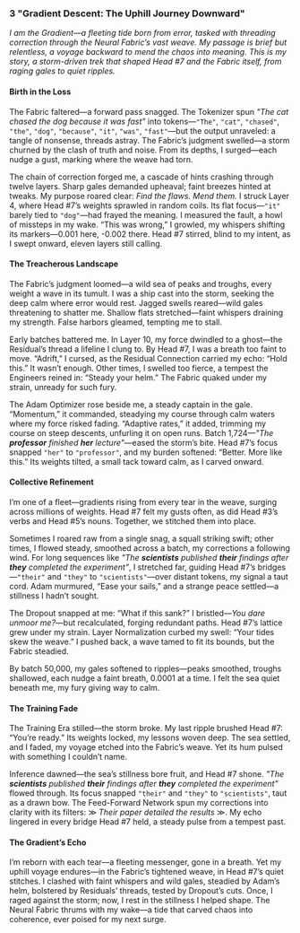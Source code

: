 ### 3 "Gradient Descent: The Uphill Journey Downward"
*I am the Gradient—a fleeting tide born from error, tasked with threading correction through the Neural Fabric’s vast weave. My passage is brief but relentless, a voyage backward to mend the chaos into meaning. This is my story, a storm-driven trek that shaped Head #7 and the Fabric itself, from raging gales to quiet ripples.*

#### Birth in the Loss  
The Fabric faltered—a forward pass snagged. The Tokenizer spun *"The cat chased the dog because it was fast"* into tokens—`"The"`, `"cat"`, `"chased"`, `"the"`, `"dog"`, `"because"`, `"it"`, `"was"`, `"fast"`—but the output unraveled: a tangle of nonsense, threads astray. The Fabric’s judgment swelled—a storm churned by the clash of truth and noise. From its depths, I surged—each nudge a gust, marking where the weave had torn.  

The chain of correction forged me, a cascade of hints crashing through twelve layers. Sharp gales demanded upheaval; faint breezes hinted at tweaks. My purpose roared clear: *Find the flaws. Mend them.* I struck Layer 4, where Head #7’s weights sprawled in random coils. Its flat focus—`"it"` barely tied to `"dog"`—had frayed the meaning. I measured the fault, a howl of missteps in my wake. “This was wrong,” I growled, my whispers shifting its markers—0.001 here, -0.002 there. Head #7 stirred, blind to my intent, as I swept onward, eleven layers still calling.

#### The Treacherous Landscape  
The Fabric’s judgment loomed—a wild sea of peaks and troughs, every weight a wave in its tumult. I was a ship cast into the storm, seeking the deep calm where error would rest. Jagged swells reared—wild gales threatening to shatter me. Shallow flats stretched—faint whispers draining my strength. False harbors gleamed, tempting me to stall.  

Early batches battered me. In Layer 10, my force dwindled to a ghost—the Residual’s thread a lifeline I clung to. By Head #7, I was a breath too faint to move. “Adrift,” I cursed, as the Residual Connection carried my echo: “Hold this.” It wasn’t enough. Other times, I swelled too fierce, a tempest the Engineers reined in: “Steady your helm.” The Fabric quaked under my strain, unready for such fury.  

The Adam Optimizer rose beside me, a steady captain in the gale. “Momentum,” it commanded, steadying my course through calm waters where my force risked fading. “Adaptive rates,” it added, trimming my course on steep descents, unfurling it on open runs. Batch 1,724—*"The **professor** finished **her** lecture"*—eased the storm’s bite. Head #7’s focus snapped `"her"` to `"professor"`, and my burden softened: “Better. More like this.” Its weights tilted, a small tack toward calm, as I carved onward.

#### Collective Refinement  
I’m one of a fleet—gradients rising from every tear in the weave, surging across millions of weights. Head #7 felt my gusts often, as did Head #3’s verbs and Head #5’s nouns. Together, we stitched them into place.  

Sometimes I roared raw from a single snag, a squall striking swift; other times, I flowed steady, smoothed across a batch, my corrections a following wind. For long sequences like *"The **scientists** published **their** findings after **they** completed the experiment"*, I stretched far, guiding Head #7’s bridges—`"their"` and `"they"` to `"scientists"`—over distant tokens, my signal a taut cord. Adam murmured, “Ease your sails,” and a strange peace settled—a stillness I hadn’t sought.  

The Dropout snapped at me: “What if this sank?” I bristled—*You dare unmoor me?*—but recalculated, forging redundant paths. Head #7’s lattice grew under my strain. Layer Normalization curbed my swell: “Your tides skew the weave.” I pushed back, a wave tamed to fit its bounds, but the Fabric steadied.

By batch 50,000, my gales softened to ripples—peaks smoothed, troughs shallowed, each nudge a faint breath, 0.0001 at a time. I felt the sea quiet beneath me, my fury giving way to calm.

#### The Training Fade  
The Training Era stilled—the storm broke. My last ripple brushed Head #7: “You’re ready.” Its weights locked, my lessons woven deep. The sea settled, and I faded, my voyage etched into the Fabric’s weave. Yet its hum pulsed with something I couldn’t name.

Inference dawned—the sea’s stillness bore fruit, and Head #7 shone. *"The **scientists** published **their** findings after **they** completed the experiment"* flowed through. Its focus snapped `"their"` and `"they"` to `"scientists"`, taut as a drawn bow. The Feed-Forward Network spun my corrections into clarity with its filters: ≫ *Their paper detailed the results* ≫. My echo lingered in every bridge Head #7 held, a steady pulse from a tempest past.

#### The Gradient’s Echo  
I’m reborn with each tear—a fleeting messenger, gone in a breath. Yet my uphill voyage endures—in the Fabric’s tightened weave, in Head #7’s quiet stitches. I clashed with faint whispers and wild gales, steadied by Adam’s helm, bolstered by Residuals’ threads, tested by Dropout’s cuts. Once, I raged against the storm; now, I rest in the stillness I helped shape. The Neural Fabric thrums with my wake—a tide that carved chaos into coherence, ever poised for my next surge.